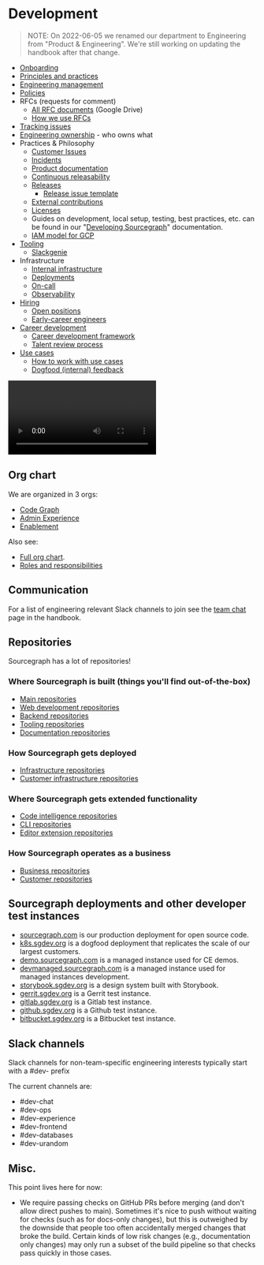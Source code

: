 # Development

> NOTE: On 2022-06-05 we renamed our department to Engineering from "Product & Engineering". We're still working on updating the handbook after that change.

- [Onboarding](onboarding/index.md)
- [Principles and practices](process/principles-and-practices.md)
- [Engineering management](tools/engineering-management.md)
- [Policies](policies/index.md)
- RFCs (requests for comment)
  - [All RFC documents](https://drive.google.com/drive/folders/1zP3FxdDlcSQGC1qvM9lHZRaHH4I9Jwwa) (Google Drive)
  - [How we use RFCs](../../../company-info-and-process/communication/rfcs/index.md)
- [Tracking issues](process/tracking_issues.md)
- [Engineering ownership](process/engineering_ownership.md) - who owns what
- Practices & Philosophy
  - [Customer Issues](../../ce-support/support/process/engaging-other-teams.md)
  - [Incidents](process/incidents/index.md)
  - [Product documentation](process/product_documentation.md)
  - [Continuous releasability](tools/continuous_releasability.md)
  - [Releases](process/releases/index.md)
    - [Release issue template](process/releases/release_issue_template.md)
  - [External contributions](process/external_contributions.md)
  - [Licenses](process/licenses.md)
  - Guides on development, local setup, testing, best practices, etc. can be found in our "[Developing Sourcegraph](https://docs.sourcegraph.com/dev)" documentation.
  - [IAM model for GCP](process/engineering_iam_model.md)
- [Tooling](tools/index.md)
  - [Slackgenie](tools/slackgenie.md)
- Infrastructure
  - [Internal infrastructure](tools/infrastructure/index.md)
  - [Deployments](process/deployments/index.md)
  - [On-call](process/incidents/on_call.md)
  - [Observability](tools/observability/index.md)
- [Hiring](hiring/index.md)
  - [Open positions](hiring/index.md#open-positions)
  - [Early-career engineers](hiring/early-career-engineers.md)
- [Career development](career-development/index.md)
  - [Career development framework](career-development/framework.md)
  - [Talent review process](career-development/talent-review-process.md)
- [Use cases](../../../strategy-goals/strategy/index.md#use-cases)
  - [How to work with use cases](../../../strategy-goals/strategy/working-with-use-cases.md)
  - [Dogfood (internal) feedback](../team-culture/feedback-dogfood.md)

<video controls src="https://storage.googleapis.com/sourcegraph-assets/handbook/Engineering%20Dept%20Video.mp4"></video>

## Org chart

We are organized in 3 orgs:

- [Code Graph](code-graph/index.md)
- [Admin Experience](admin-exp/index.md)
- [Enablement](enablement/index.md)

Also see:

- [Full org chart](team/index.md).
- [Roles and responsibilities](roles/index.md)

## Communication

For a list of engineering relevant Slack channels to join see the [team chat](../../../company-info-and-process/communication/team_chat.md#engineering) page in the handbook.

## Repositories

Sourcegraph has a lot of repositories!

### Where Sourcegraph is built (things you'll find out-of-the-box)

- [Main repositories](https://github.com/sourcegraph?utf8=%E2%9C%93&q=repo-type-main&type=&language=)
- [Web development repositories](https://github.com/sourcegraph?utf8=%E2%9C%93&q=repo-type-web&type=&language=)
- [Backend repositories](https://github.com/sourcegraph?utf8=%E2%9C%93&q=repo-type-backend&type=&language=)
- [Tooling repositories](https://github.com/sourcegraph?utf8=%E2%9C%93&q=repo-type-tooling&type=&language=)
- [Documentation repositories](https://github.com/sourcegraph?utf8=%E2%9C%93&q=repo-type-docs&type=&language=)

### How Sourcegraph gets deployed

- [Infrastructure repositories](https://github.com/sourcegraph?utf8=%E2%9C%93&q=repo-type-infrastructure&type=&language=)
- [Customer infrastructure repositories](https://github.com/sourcegraph?utf8=%E2%9C%93&q=repo-type-infrastructure+repo-type-customer&type=&language=)

### Where Sourcegraph gets extended functionality

- [Code intelligence repositories](https://github.com/sourcegraph?utf8=%E2%9C%93&q=repo-type-codeintel&type=&language=)
- [CLI repositories](https://github.com/sourcegraph?utf8=%E2%9C%93&q=repo-type-cli&type=&language=)
- [Editor extension repositories](https://github.com/sourcegraph?utf8=%E2%9C%93&q=repo-type-editor&type=&language=)

### How Sourcegraph operates as a business

- [Business repositories](https://github.com/sourcegraph?utf8=%E2%9C%93&q=repo-type-business&type=&language=)
- [Customer repositories](https://github.com/sourcegraph?utf8=%E2%9C%93&q=repo-type-customer&type=&language=)

## Sourcegraph deployments and other developer test instances

- [sourcegraph.com](https://sourcegraph.com) is our production deployment for open source code.
- [k8s.sgdev.org](https://k8s.sgdev.org) is a dogfood deployment that replicates the scale of our largest customers.
- [demo.sourcegraph.com](https://demo.sourcegraph.com) is a managed instance used for CE demos.
- [devmanaged.sourcegraph.com](https://devmanaged.sourcegraph.com) is a managed instance used for managed instances development.
- [storybook.sgdev.org](http://storybook.sgdev.org) is a design system built with Storybook.
- [gerrit.sgdev.org](https://gerrit.sgdev.org) is a Gerrit test instance.
- [gitlab.sgdev.org](https://gitlab.sgdev.org) is a Gitlab test instance.
- [github.sgdev.org](https://github.sgdev.org) is a Github test instance.
- [bitbucket.sgdev.org](https://bitbucket.sgdev.org) is a Bitbucket test instance.

## Slack channels

Slack channels for non-team-specific engineering interests typically start with a #dev- prefix

The current channels are:

- #dev-chat
- #dev-ops
- #dev-experience
- #dev-frontend
- #dev-databases
- #dev-urandom

## Misc.

This point lives here for now:

- We require passing checks on GitHub PRs before merging (and don't allow direct pushes to main). Sometimes it's nice to push without waiting for checks (such as for docs-only changes), but this is outweighed by the downside that people too often accidentally merged changes that broke the build. Certain kinds of low risk changes (e.g., documentation only changes) may only run a subset of the build pipeline so that checks pass quickly in those cases.
